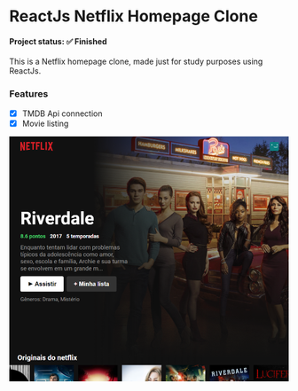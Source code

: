 # ReactJs Netflix Homepage Clone

<h4> Project status: ✅ Finished </h4>

This is a Netflix homepage clone, made just for study purposes using ReactJs.

### Features

- [x] TMDB Api connection
- [x] Movie listing

<p>
    <img src="https://raw.githubusercontent.com/lvisentin/reactjs-netflix/main/src/img/netflix1.png">
</p>




